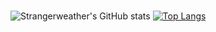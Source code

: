 ### 

<!--
**strangerweather/strangerweather** is a ✨ _special_ ✨ repository because its `README.md` (this file) appears on your GitHub profile.

Here are some ideas to get you started:

- 🔭 I’m currently working on ...
- 🌱 I’m currently learning ...
- 👯 I’m looking to collaborate on ...
- 🤔 I’m looking for help with ...
- 💬 Ask me about ...
- 📫 How to reach me: ...
- 😄 Pronouns: ...
- ⚡ Fun fact: ...
-->
![Strangerweather's GitHub stats](https://github-readme-stats.vercel.app/api?username=strangerweather&count_private=true&show_icons=true&include_all_commits)
[![Top Langs](https://github-readme-stats.vercel.app/api/top-langs/?username=strangerweather)](https://github.com/strangerweather/github-readme-stats)
